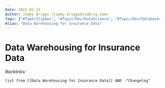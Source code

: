 ```yaml
---
Date: 2022-01-15
Author: Jimmy Briggs <jimmy.briggs@jimbrig.com>
Tags: ["#Type/Slipbox", "#Topic/Dev/DataScience", "#Topic/Dev/Databases", "#Topic/Actuarial"]
Alias: "Data Warehousing for Insurance Data"
---
```


# Data Warehousing for Insurance Data

*Backlinks:*

```dataview
list from [[Data Warehousing for Insurance Data]] AND -"Changelog"
```